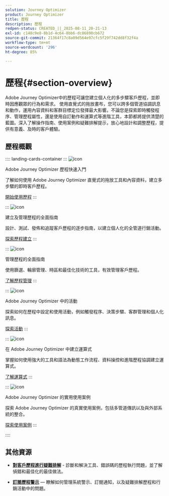 ```yaml
---
solution: Journey Optimizer
product: Journey Optimizer
title: 歷程
description: 歷程
redpen-status: CREATED_||_2025-08-11_20-21-13
exl-id: c148c9e8-8b1d-4c64-8bb6-dc86898cb672
source-git-commit: 21364f17c8a09d564e97cfc5f29f742dd8f32f4a
workflow-type: tm+mt
source-wordcount: '296'
ht-degree: 85%

---
```


# 歷程{#section-overview}

Adobe Journey Optimizer中的歷程可讓您建立個人化的多步驟客戶歷程，並即時因應觀眾的行為和需求。 使用直覺式的拖放畫布，您可以跨多個管道協調訊息和動作，運用內容資料和客群目標定位發揮最大影響。不論您是探索即時觸發程序、管理歷程屬性，還是使用自訂動作和運算式等進階工具，本節都將提供清楚的藍圖。深入了解操作指南、使用案例和疑難排解提示，放心地設計和調整歷程，提供有意義、及時的客戶體驗。

## 歷程概觀

:::: landing-cards-container
:::
![icon](https://cdn.experienceleague.adobe.com/icons/circle-play.svg?lang=zh-Hant)

Adobe Journey Optimizer 歷程快速入門

了解如何使用 Adobe Journey Optimizer 直覺式的拖放工具和內容資料，建立多步驟的即時客戶歷程。

[開始使用歷程](../using/building-journeys/journey.md)
:::

:::
![icon](https://cdn.experienceleague.adobe.com/icons/list-check.svg?lang=zh-Hant)

建立及管理歷程的全面指南

設計、測試、發佈和追蹤客戶歷程的逐步指南，以建立個人化的全管道行銷活動。

[探索歷程建立](create-journey-landing-page.md)
:::

:::
![icon](https://cdn.experienceleague.adobe.com/icons/gear.svg?lang=zh-Hant)

管理歷程的全面指南

使用篩選、輪廓管理、時區和最佳化技術的工具，有效管理客戶歷程。

[了解歷程管理](manage-journey-landing-page.md)
:::

:::
![icon](https://cdn.experienceleague.adobe.com/icons/puzzle-piece.svg?lang=zh-Hant)

Adobe Journey Optimizer 中的活動

探索如何在歷程中設定和使用活動，例如觸發程序、決策步驟、客群管理和個人化訊息。

[探索活動](about-journey-building-landing-page.md)
:::

:::
![icon](https://cdn.experienceleague.adobe.com/icons/code-branch.svg?lang=zh-Hant)

在 Adobe Journey Optimizer 中建立運算式

掌握如何使用強大的工具和語法為動態工作流程、資料操控和進階歷程協調建立運算式。

[了解運算式](building-advanced-conditions-journeys-landing-page.md)
:::

:::
![icon](https://cdn.experienceleague.adobe.com/icons/bullseye.svg?lang=zh-Hant)

Adobe Journey Optimizer 的實用使用案例

探索 Adobe Journey Optimizer 的真實使用案例，包括多管道傳訊以及與外部系統的整合。

[探索使用案例](journey-use-cases-landing-page.md)
:::

::::


## 其他資源

- **[對客戶歷程進行疑難排解](troubleshoot-journey-landing-page.md)** - 診斷和解決工具、錯誤碼的歷程執行問題，並了解偵錯和最佳化的最佳做法。

- **[訂閱歷程警示](../using/reports/alerts.md)** — 瞭解如何管理系統警示、訂閱通知，以及疑難排解歷程和行銷活動中的問題。


